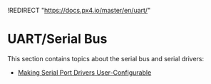!REDIRECT "https://docs.px4.io/master/en/uart/"

# UART/Serial Bus

This section contains topics about the serial bus and serial drivers:

* [Making Serial Port Drivers User-Configurable](../uart/user_configurable_serial_driver.md)

